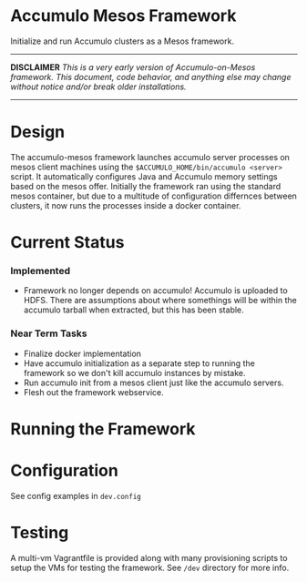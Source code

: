 Accumulo Mesos Framework
=========================
Initialize and run Accumulo clusters as a Mesos framework.

------------

**DISCLAIMER**
_This is a very early version of Accumulo-on-Mesos framework. This
document, code behavior, and anything else may change without notice and/or break older installations._

------------

# Design
The accumulo-mesos framework launches accumulo server processes on mesos client machines using
the `$ACCUMULO_HOME/bin/accumulo <server>` script. It automatically configures Java and Accumulo
memory settings based on the mesos offer. Initially the framework ran using the standard mesos
container, but due to a multitude of configuration differnces between clusters, it now runs
the processes inside a docker container.

# Current Status

### Implemented
* Framework no longer depends on accumulo! Accumulo is uploaded to HDFS. There are assumptions about
where somethings will be within the accumulo tarball when extracted, but this has been stable.

### Near Term Tasks
* Finalize docker implementation
* Have accumulo initialization as a separate step to running the framework so we don't kill
accumulo instances by mistake.
* Run accumulo init from a mesos client just like the accumulo servers.
* Flesh out the framework webservice.

# Running the Framework


# Configuration
See config examples in `dev.config`

# Testing
A multi-vm Vagrantfile is provided along with many provisioning scripts to setup
the VMs for testing the framework. See `/dev` directory for more info.


